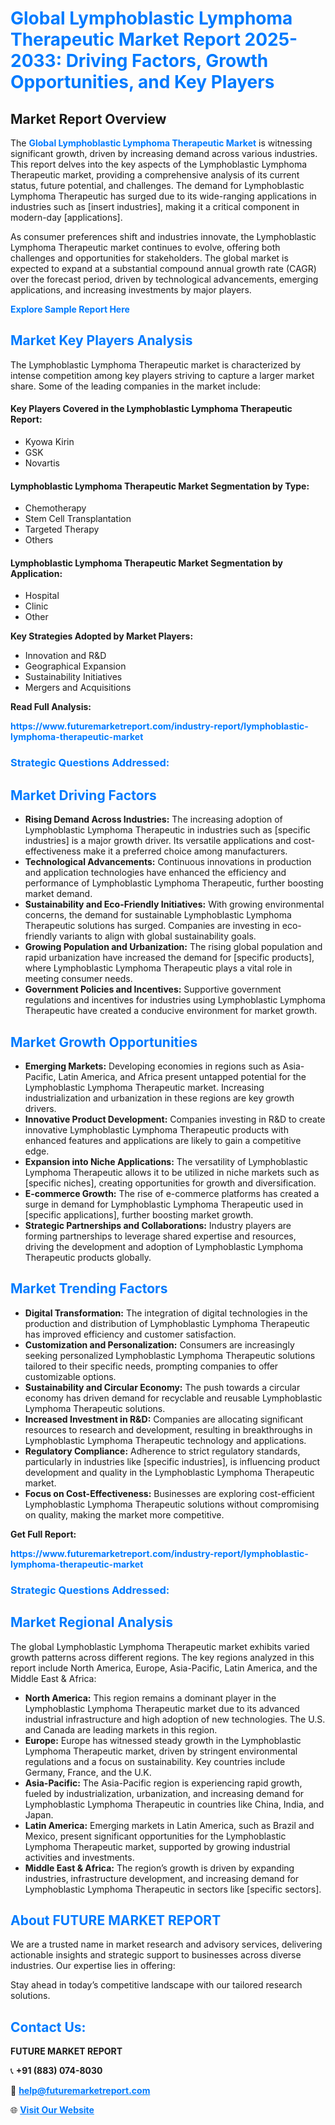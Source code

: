 <h1 style="color: #007BFF;">Global Lymphoblastic Lymphoma Therapeutic Market Report 2025-2033: Driving Factors, Growth Opportunities, and Key Players</h1>

<section id="overview">
<h2>Market Report Overview</h2>
<p>The <a href="https://www.futuremarketreport.com/industry-report/lymphoblastic-lymphoma-therapeutic-market" style="color: #007BFF; text-decoration: none;"><strong>Global Lymphoblastic Lymphoma Therapeutic Market</strong></a> is witnessing significant growth, driven by increasing demand across various industries. This report delves into the key aspects of the Lymphoblastic Lymphoma Therapeutic market, providing a comprehensive analysis of its current status, future potential, and challenges. The demand for Lymphoblastic Lymphoma Therapeutic has surged due to its wide-ranging applications in industries such as [insert industries], making it a critical component in modern-day [applications].</p>
<p>As consumer preferences shift and industries innovate, the Lymphoblastic Lymphoma Therapeutic market continues to evolve, offering both challenges and opportunities for stakeholders. The global market is expected to expand at a substantial compound annual growth rate (CAGR) over the forecast period, driven by technological advancements, emerging applications, and increasing investments by major players.</p>
</section>

<section id="overview">
<p><a href="https://www.futuremarketreport.com/request-sample/reportId=79897" style="color: #007BFF; text-decoration: none;"><strong>Explore Sample Report Here</strong></a></p>
</section>

<section id="key-players">
<h2 style="color: #007BFF;">Market Key Players Analysis</h2>
<p>The Lymphoblastic Lymphoma Therapeutic market is characterized by intense competition among key players striving to capture a larger market share. Some of the leading companies in the market include:</p>
<h4>Key Players Covered in the Lymphoblastic Lymphoma Therapeutic Report:</h4>
<ul><li>Kyowa Kirin</li><li>GSK</li><li>Novartis</li></ul>
<h4>Lymphoblastic Lymphoma Therapeutic Market Segmentation by Type:</h4>
<ul><li>Chemotherapy</li><li>Stem Cell Transplantation</li><li>Targeted Therapy</li><li>Others</li></ul>

<h4>Lymphoblastic Lymphoma Therapeutic Market Segmentation by Application:</h4>
<ul><li>Hospital</li><li>Clinic</li><li>Other</li></ul>
<p><strong>Key Strategies Adopted by Market Players:</strong></p>
<ul>
<li>Innovation and R&D</li>
<li>Geographical Expansion</li>
<li>Sustainability Initiatives</li>
<li>Mergers and Acquisitions</li>
</ul>
</section>

<section>
<p><strong>Read Full Analysis: </strong></p><a href="https://www.futuremarketreport.com/industry-report/lymphoblastic-lymphoma-therapeutic-market" style="color: #007BFF; text-decoration: none;"><strong>https://www.futuremarketreport.com/industry-report/lymphoblastic-lymphoma-therapeutic-market</strong></a>
<h3 style="color: #007BFF;">Strategic Questions Addressed:</h3>
</section>

<section id="driving-factors">
<h2 style="color: #007BFF;">Market Driving Factors</h2>
<ul>
<li><strong>Rising Demand Across Industries:</strong> The increasing adoption of Lymphoblastic Lymphoma Therapeutic in industries such as [specific industries] is a major growth driver. Its versatile applications and cost-effectiveness make it a preferred choice among manufacturers.</li>
<li><strong>Technological Advancements:</strong> Continuous innovations in production and application technologies have enhanced the efficiency and performance of Lymphoblastic Lymphoma Therapeutic, further boosting market demand.</li>
<li><strong>Sustainability and Eco-Friendly Initiatives:</strong> With growing environmental concerns, the demand for sustainable Lymphoblastic Lymphoma Therapeutic solutions has surged. Companies are investing in eco-friendly variants to align with global sustainability goals.</li>
<li><strong>Growing Population and Urbanization:</strong> The rising global population and rapid urbanization have increased the demand for [specific products], where Lymphoblastic Lymphoma Therapeutic plays a vital role in meeting consumer needs.</li>
<li><strong>Government Policies and Incentives:</strong> Supportive government regulations and incentives for industries using Lymphoblastic Lymphoma Therapeutic have created a conducive environment for market growth.</li>
</ul>
</section>

<section id="growth-opportunities">
<h2 style="color: #007BFF;">Market Growth Opportunities</h2>
<ul>
<li><strong>Emerging Markets:</strong> Developing economies in regions such as Asia-Pacific, Latin America, and Africa present untapped potential for the Lymphoblastic Lymphoma Therapeutic market. Increasing industrialization and urbanization in these regions are key growth drivers.</li>
<li><strong>Innovative Product Development:</strong> Companies investing in R&D to create innovative Lymphoblastic Lymphoma Therapeutic products with enhanced features and applications are likely to gain a competitive edge.</li>
<li><strong>Expansion into Niche Applications:</strong> The versatility of Lymphoblastic Lymphoma Therapeutic allows it to be utilized in niche markets such as [specific niches], creating opportunities for growth and diversification.</li>
<li><strong>E-commerce Growth:</strong> The rise of e-commerce platforms has created a surge in demand for Lymphoblastic Lymphoma Therapeutic used in [specific applications], further boosting market growth.</li>
<li><strong>Strategic Partnerships and Collaborations:</strong> Industry players are forming partnerships to leverage shared expertise and resources, driving the development and adoption of Lymphoblastic Lymphoma Therapeutic products globally.</li>
</ul>
</section>

<section id="trending-factors">
<h2 style="color: #007BFF;">Market Trending Factors</h2>
<ul>
<li><strong>Digital Transformation:</strong> The integration of digital technologies in the production and distribution of Lymphoblastic Lymphoma Therapeutic has improved efficiency and customer satisfaction.</li>
<li><strong>Customization and Personalization:</strong> Consumers are increasingly seeking personalized Lymphoblastic Lymphoma Therapeutic solutions tailored to their specific needs, prompting companies to offer customizable options.</li>
<li><strong>Sustainability and Circular Economy:</strong> The push towards a circular economy has driven demand for recyclable and reusable Lymphoblastic Lymphoma Therapeutic solutions.</li>
<li><strong>Increased Investment in R&D:</strong> Companies are allocating significant resources to research and development, resulting in breakthroughs in Lymphoblastic Lymphoma Therapeutic technology and applications.</li>
<li><strong>Regulatory Compliance:</strong> Adherence to strict regulatory standards, particularly in industries like [specific industries], is influencing product development and quality in the Lymphoblastic Lymphoma Therapeutic market.</li>
<li><strong>Focus on Cost-Effectiveness:</strong> Businesses are exploring cost-efficient Lymphoblastic Lymphoma Therapeutic solutions without compromising on quality, making the market more competitive.</li>
</ul>
</section>

<section>
<p><strong>Get Full Report: </strong></p><a href="https://www.futuremarketreport.com/industry-report/lymphoblastic-lymphoma-therapeutic-market" style="color: #007BFF; text-decoration: none;"><strong>https://www.futuremarketreport.com/industry-report/lymphoblastic-lymphoma-therapeutic-market</strong></a>
<h3 style="color: #007BFF;">Strategic Questions Addressed:</h3>
</section>


<section id="regional-analysis">
<h2 style="color: #007BFF;">Market Regional Analysis</h2>
<p>The global Lymphoblastic Lymphoma Therapeutic market exhibits varied growth patterns across different regions. The key regions analyzed in this report include North America, Europe, Asia-Pacific, Latin America, and the Middle East & Africa:</p>
<ul>
<li><strong>North America:</strong> This region remains a dominant player in the Lymphoblastic Lymphoma Therapeutic market due to its advanced industrial infrastructure and high adoption of new technologies. The U.S. and Canada are leading markets in this region.</li>
<li><strong>Europe:</strong> Europe has witnessed steady growth in the Lymphoblastic Lymphoma Therapeutic market, driven by stringent environmental regulations and a focus on sustainability. Key countries include Germany, France, and the U.K.</li>
<li><strong>Asia-Pacific:</strong> The Asia-Pacific region is experiencing rapid growth, fueled by industrialization, urbanization, and increasing demand for Lymphoblastic Lymphoma Therapeutic in countries like China, India, and Japan.</li>
<li><strong>Latin America:</strong> Emerging markets in Latin America, such as Brazil and Mexico, present significant opportunities for the Lymphoblastic Lymphoma Therapeutic market, supported by growing industrial activities and investments.</li>
<li><strong>Middle East & Africa:</strong> The region’s growth is driven by expanding industries, infrastructure development, and increasing demand for Lymphoblastic Lymphoma Therapeutic in sectors like [specific sectors].</li>
</ul>
</section>

<footer>
<h2 style="color: #007BFF;">About FUTURE MARKET REPORT</h2>
<p>We are a trusted name in market research and advisory services, delivering actionable insights and strategic support to businesses across diverse industries. Our expertise lies in offering:</p>

<p>Stay ahead in today’s competitive landscape with our tailored research solutions.</p>

<h2 style="color: #007BFF;">Contact Us:</h2>
<p><strong>FUTURE MARKET REPORT</strong></p>
<p>📞 <strong>+91 (883) 074-8030</strong></p>
<p>📧 <strong><a href="mailto:help@futuremarketreport.com" style="color: #007BFF;">help@futuremarketreport.com</a></strong></p>
<p>🌐 <strong><a href="https://www.futuremarketreport.com/" style="color: #007BFF;">Visit Our Website</a></strong></p>
</footer>
